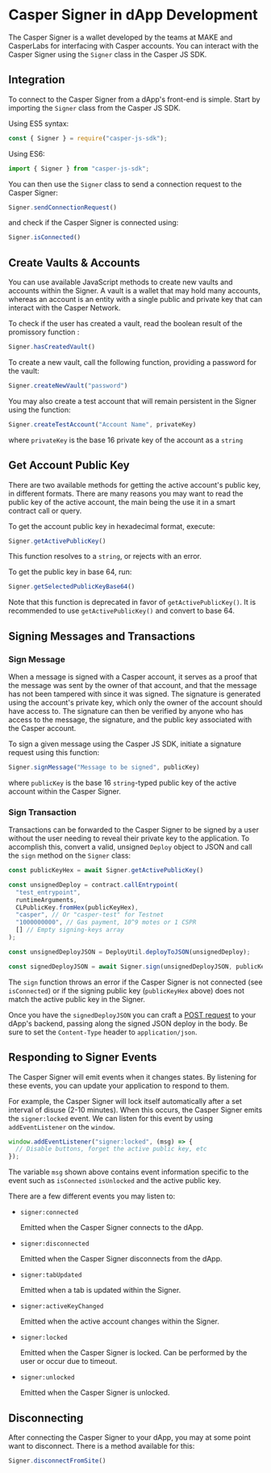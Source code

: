 # Casper Signer in dApp Development

The Casper Signer is a wallet developed by the teams at MAKE and CasperLabs for interfacing with Casper accounts. You can interact with the Casper Signer using the `Signer` class in the Casper JS SDK.

## Integration

To connect to the Casper Signer from a dApp's front-end is simple. Start by importing the `Signer` class from the Casper JS SDK.

Using ES5 syntax:

```javascript
const { Signer } = require("casper-js-sdk");
```

Using ES6:

```javascript
import { Signer } from "casper-js-sdk";
```

You can then use the `Signer` class to send a connection request to the Casper Signer:

```javascript
Signer.sendConnectionRequest()
```

and check if the Casper Signer is connected using:

```javascript
Signer.isConnected()
```

## Create Vaults & Accounts

You can use available JavaScript methods to create new vaults and accounts within the Signer. A vault is a wallet that may hold many accounts, whereas an account is an entity with a single public and private key that can interact with the Casper Network.

To check if the user has created a vault, read the boolean result of the promissory function :

```javascript
Signer.hasCreatedVault()
```

To create a new vault, call the following function, providing a password for the vault:

```javascript
Signer.createNewVault("password")
```

You may also create a test account that will remain persistent in the Signer using the function:

```javascript
Signer.createTestAccount("Account Name", privateKey)
```

where `privateKey` is the base 16 private key of the account as a `string`

## Get Account Public Key

There are two available methods for getting the active account's public key, in different formats. There are many reasons you may want to read the public key of the active account, the main being the use it in a smart contract call or query. 

To get the account public key in hexadecimal format, execute:

```javascript
Signer.getActivePublicKey()
```

This function resolves to a `string`, or rejects with an error.

To get the public key in base 64, run:

```javascript
Signer.getSelectedPublicKeyBase64()
```

Note that this function is deprecated in favor of `getActivePublicKey()`. It is recommended to use `getActivePublicKey()` and convert to base 64.

## Signing Messages and Transactions

### Sign Message

When a message is signed with a Casper account, it serves as a proof that the message was sent by the owner of that account, and that the message has not been tampered with since it was signed. The signature is generated using the account's private key, which only the owner of the account should have access to. The signature can then be verified by anyone who has access to the message, the signature, and the public key associated with the Casper account.

To sign a given message using the Casper JS SDK, initiate a signature request using this function:

```javascript
Signer.signMessage("Message to be signed", publicKey)
```

where `publicKey` is the base 16 `string`-typed public key of the active account within the Casper Signer.

### Sign Transaction

Transactions can be forwarded to the Casper Signer to be signed by a user without the user needing to reveal their private key to the application. To accomplish this, convert a valid, unsigned `Deploy` object to JSON and call the `sign` method on the `Signer` class:

```javascript
const publicKeyHex = await Signer.getActivePublicKey()

const unsignedDeploy = contract.callEntrypoint(
  "test_entrypoint",
  runtimeArguments,
  CLPublicKey.fromHex(publicKeyHex),
  "casper", // Or "casper-test" for Testnet
  "1000000000", // Gas payment, 10^9 motes or 1 CSPR
  [] // Empty signing-keys array
);

const unsignedDeployJSON = DeployUtil.deployToJSON(unsignedDeploy);

const signedDeployJSON = await Signer.sign(unsignedDeployJSON, publicKeyHex)
```

The `sign` function throws an error if the Casper Signer is not connected (see `isConnected`) or if the signing public key (`publicKeyHex` above) does not match the active public key in the Signer.

Once you have the `signedDeployJSON` you can craft a [POST request](https://developer.mozilla.org/en-US/docs/Web/HTTP/Methods/POST) to your dApp's backend, passing along the signed JSON deploy in the body. Be sure to set the `Content-Type` header to `application/json`.

## Responding to Signer Events

The Casper Signer will emit events when it changes states. By listening for these events, you can update your application to respond to them.

For example, the Casper Signer will lock itself automatically after a set interval of disuse (2-10 minutes). When this occurs, the Casper Signer emits the `signer:locked` event. We can listen for this event by using `addEventListener` on the `window`.

```javascript
window.addEventListener("signer:locked", (msg) => {
  // Disable buttons, forget the active public key, etc
});
```

The variable `msg` shown above contains event information specific to the event such as `isConnected` `isUnlocked` and the active public key.

There are a few different events you may listen to:

* `signer:connected`

  Emitted when the Casper Signer connects to the dApp.

* `signer:disconnected`

  Emitted when the Casper Signer disconnects from the dApp.

* `signer:tabUpdated`

  Emitted when a tab is updated within the Signer.

* `signer:activeKeyChanged`

  Emitted when the active account changes within the Signer.

* `signer:locked`

  Emitted when the Casper Signer is locked. Can be performed by the user or occur due to timeout.

* `signer:unlocked`

  Emitted when the Casper Signer is unlocked.

## Disconnecting

After connecting the Casper Signer to your dApp, you may at some point want to disconnect. There is a method available for this:

```javascript
Signer.disconnectFromSite()
```
